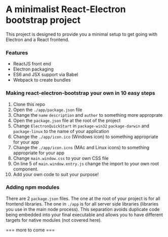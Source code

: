 # A minimalist React-Electron bootstrap project

This project is designed to provide you a minimal setup to get going with Electron and a React frontend.

### Features

* ReactJS front end
* Electron packaging
* ES6 and JSX support via Babel
* Webpack to create bundles

### Making react-electron-bootstrap your own in 10 easy steps

1. Clone this repo
1. Open the `./app/package.json` file
1. Change the `name` `description` and `author` to something more approprate
1. Open the `package.json` file at the root of the project
1. Change `ElectronQuickStart` in `package-win32` `package-darwin` and `package-linux` to the name of your application
1. Change the `./app/icon.ico` (Windows icon) to something appropriate for your app
1. Change the `./app/icon.icns` (MAc and Linux icons) to something appropriate for your app
1. Change `main.window.css` to your own CSS file
1. On line 5 of `main.window.entry.js` change the import to your own root component.
1. Add your own code to suit your purpose!

### Adding npm modules

There are 2 `package.json` files.  The one at the root of your project is for all frontend libraries.  The one in `./app` is for all server side libraries (libraries you use in the main node process).  This separation avoids duplicate code being embedded into your final executable and allows you to have different targets for native modules (not covered here).

=== more to come ===

